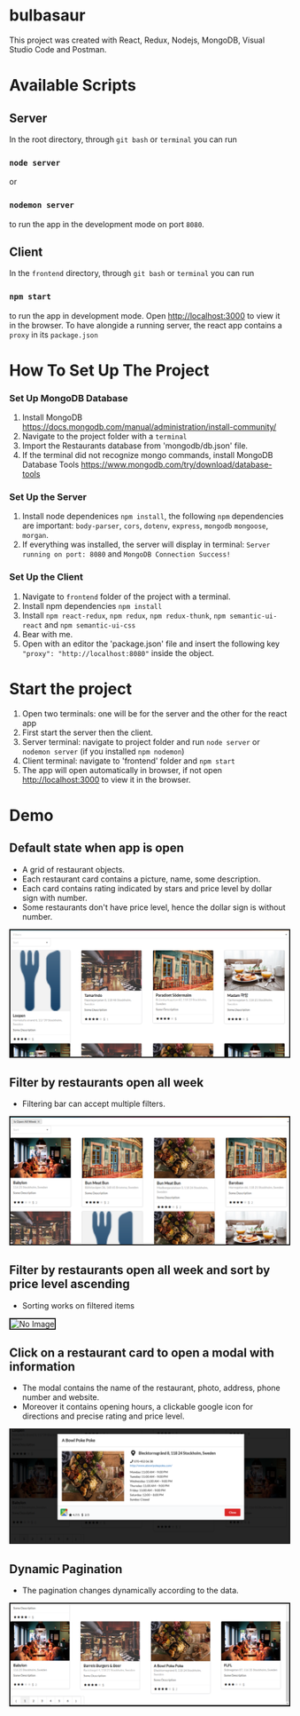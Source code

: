 # bulbasaur

This project was created with React, Redux, Nodejs, MongoDB, Visual Studio Code and Postman.

# Available Scripts

## Server
In the root directory, through `git bash` or `terminal` you can run 
### `node server` 
or 
### `nodemon server`
to run the app in the development mode on port `8080`.

## Client
In the `frontend` directory, through `git bash` or `terminal` you can run
### `npm start`
to run the app in development mode.
Open [http://localhost:3000](http://localhost:3000) to view it in the browser.
To have alongide a running server, the react app contains a `proxy` in its `package.json`

# How To Set Up The Project

### Set Up MongoDB Database
1. Install MongoDB https://docs.mongodb.com/manual/administration/install-community/
2. Navigate to the project folder with a `terminal`
3. Import the Restaurants database from 'mongodb/db.json' file.
4. If the terminal did not recognize mongo commands, install MongoDB Database Tools https://www.mongodb.com/try/download/database-tools

### Set Up the Server
1. Install node dependenices `npm install`, the following `npm` dependencies are important: `body-parser`, `cors`, `dotenv`, `express`, `mongodb` `mongoose`, `morgan`.
2. If everything was installed, the server will display in terminal: `Server running on port: 8080` and `MongoDB Connection Success!`

### Set Up the Client
1. Navigate to `frontend` folder of the project with a terminal.
2. Install npm dependencies `npm install`
3. Install `npm react-redux`, `npm redux`, `npm redux-thunk`, `npm semantic-ui-react` and `npm semantic-ui-css`
4. Bear with me.
5. Open with an editor the 'package.json' file and insert the following key `"proxy": "http://localhost:8080"` inside the object.

# Start the project
1. Open two terminals: one will be for the server and the other for the react app
2. First start the server then the client.
3. Server terminal: navigate to project folder and run `node server` or `nodemon server` (if you installed `npm nodemon`)
4. Client terminal: navigate to 'frontend' folder and `npm start`
5. The app will open automatically in browser, if not open [http://localhost:3000](http://localhost:3000) to view it in the browser.

# Demo

## Default state when app is open
- A grid of restaurant objects.
- Each restaurant card contains a picture, name, some description.
- Each card contains rating indicated by stars and price level by dollar sign with number.
- Some restaurants don't have price level, hence the dollar sign is without number.
<img src="./demo_images/default.png" alt="No Image" border="2"/>

## Filter by restaurants open all week
- Filtering bar can accept multiple filters.
<img src="./demo_images/filter_by_open.png" alt="No Image" border="2"/>

## Filter by restaurants open all week and sort by price level ascending
- Sorting works on filtered items
<img src="./demo_images/filterd_by_open_sorted_by_price.png" alt="No Image" border="2"/>

## Click on a restaurant card to open a modal with information
- The modal contains the name of the restaurant, photo, address, phone number and website.
- Moreover it contains opening hours, a clickable google icon for directions and precise rating and price level.
<img src="./demo_images/open_modal.png" alt="No Image" border="2"/>

## Dynamic Pagination
- The pagination changes dynamically according to the data.
<img src="./demo_images/pagination.png" alt="No Image" border="2"/>
